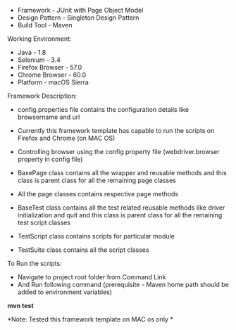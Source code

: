 - Framework - JUnit with Page Object Model
- Design Pattern - Singleton Design Pattern
- Build Tool - Maven

Working Environment:

- Java - 1.8
- Selenium - 3.4
- Firefox Browser - 57.0
- Chrome Browser  -  60.0
- Platform - macOS Sierra

Framework Description:

- config.properties file contains the configuration details like browsername and url
- Currently this framework template has capable to run the scripts on Firefox and Chrome (on MAC OS)
- Controlling browser using the config property file (webdriver.browser property in config file)
 
- BasePage class contains all the wrapper and reusable methods and this class is parent class for all the remaining page classes
- All the page classes contains respective page methods

- BaseTest class contains all the test related reusable methods like driver initialization and quit and this class is parent class for all the remaining test script classes
- TestScript class contains scripts for particular module
- TestSuite class contains all the script classes


To Run the scripts:

- Navigate to project root folder from Command Link
- And Run following command (prerequisite - Maven home path should be added to environment variables)

**mvn test**


*Note: Tested this framework template on MAC os only *

